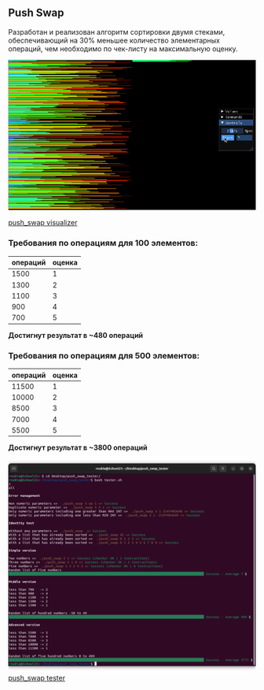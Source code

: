 ## Push Swap

Разработан и реализован алгоритм сортировки двумя стеками, обеспечивающий на 30% меньшее количество элементарных операций, чем необходимо по чек-листу на максимальную оценку.

![push_swapt visualization](./images/push_swap_visualization.gif)

[push_swap visualizer](https://github.com/o-reo/push_swap_visualizer)

### Требования по операциям для 100 элементов:
| операций | оценка |
| ------------- | ------------- |
| 1500 | 1 |
| 1300 | 2 |
| 1100 | 3 |
| 900 | 4 |
| 700 | 5 |

**Достигнут результат в ~480 операций**

### Требования по операциям для 500 элементов:
| операций | оценка |
| ------------- | ------------- |
| 11500 | 1 |
| 10000 | 2 |
| 8500 | 3 |
| 7000 | 4 |
| 5500 | 5 |

**Достигнут результат в ~3800 операций**

![push_swapt tester result](./images/push_swap_tester_result.png)
[push_swap tester](https://github.com/laisarena/push_swap_tester)
